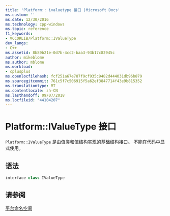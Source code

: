 ```yaml
---
title: 'Platform:: ivaluetype 接口 |Microsoft Docs'
ms.custom: ''
ms.date: 12/30/2016
ms.technology: cpp-windows
ms.topic: reference
f1_keywords:
- VCCORLIB/Platform::IValueType
dev_langs:
- C++
ms.assetid: 8b89b21e-0d7b-4cc2-baa3-93b17c82945c
author: mikeblome
ms.author: mblome
ms.workload:
- cplusplus
ms.openlocfilehash: fcf251a67e787f9cf935c9482d444031db96b879
ms.sourcegitcommit: 761c5f7c506915f5a62ef3847714f43e9b815352
ms.translationtype: MT
ms.contentlocale: zh-CN
ms.lasthandoff: 09/07/2018
ms.locfileid: "44104207"
---
```

# <a name="platformivaluetype-interface"></a>Platform::IValueType 接口

`Platform::IValueType` 是由值类和值结构实现的基础结构接口。 不能在代码中显式使用。

## <a name="syntax"></a>语法

```cpp
interface class IValueType
```

## <a name="see-also"></a>请参阅

[平台命名空间](../cppcx/platform-namespace-c-cx.md)